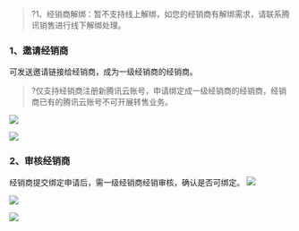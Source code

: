 >?1、经销商解绑：暂不支持线上解绑，如您的经销商有解绑需求，请联系腾讯销售进行线下解绑处理。

### 1、邀请经销商
可发送邀请链接给经销商，成为一级经销商的经销商。
>?仅支持经销商注册新腾讯云账号，申请绑定成一级经销商的经销商，经销商已有的腾讯云账号不可开展转售业务。
>

![](https://qcloudimg.tencent-cloud.cn/raw/3371db219e7f86d5635807392f92a219.png)

![](https://qcloudimg.tencent-cloud.cn/raw/08c29127e69e96339be9e7b07bafa486.png)

### 2、审核经销商
经销商提交绑定申请后，需一级经销商经销审核，确认是否可绑定。
![](https://qcloudimg.tencent-cloud.cn/raw/f12a3580ea8a8009e9cf3346b773d7c5.png)

![](https://qcloudimg.tencent-cloud.cn/raw/dbd3899a30addbedf80b897339a94ac8.png)

![](https://qcloudimg.tencent-cloud.cn/raw/9aef344e71d6facc2c2beca72b1ef554.png)
